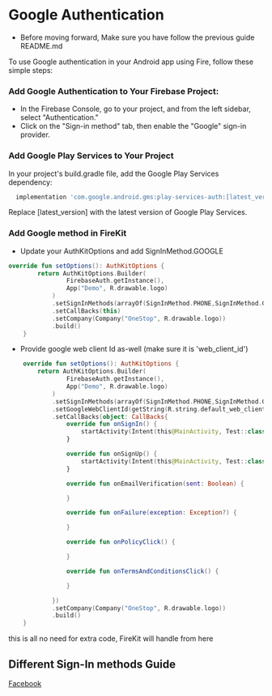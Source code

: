 
# Google Authentication

- Before moving forward, Make sure you have follow the previous guide README.md

To use Google authentication in your Android app using Fire, follow these simple steps:

### Add Google Authentication to Your Firebase Project:

- In the Firebase Console, go to your project, and from the left sidebar, select "Authentication."
- Click on the "Sign-in method" tab, then enable the "Google" sign-in provider.

### Add Google Play Services to Your Project
In your project's build.gradle file, add the Google Play Services dependency:
```gradle
  implementation 'com.google.android.gms:play-services-auth:[latest_version]'

```
Replace [latest_version] with the latest version of Google Play Services.

### Add Google method in FireKit

- Update your AuthKitOptions and add SignInMethod.GOOGLE

```kotlin
override fun setOptions(): AuthKitOptions {
        return AuthKitOptions.Builder(
                FirebaseAuth.getInstance(),
                App("Demo", R.drawable.logo)
            )
            .setSignInMethods(arrayOf(SignInMethod.PHONE,SignInMethod.GOOGLE))
            .setCallBacks(this)
            .setCompany(Company("OneStop", R.drawable.logo))
            .build()
    }


```
- Provide google web client Id as-well (make sure it is 'web_client_id')

```kotlin
    override fun setOptions(): AuthKitOptions {
        return AuthKitOptions.Builder(
                FirebaseAuth.getInstance(),
                App("Demo", R.drawable.logo)
            )
            .setSignInMethods(arrayOf(SignInMethod.PHONE,SignInMethod.GOOGLE))
            .setGoogleWebClientId(getString(R.string.default_web_client_id))
            .setCallBacks(object: CallBacks{
                override fun onSignIn() {
                    startActivity(Intent(this@MainActivity, Test::class.java))
                }

                override fun onSignUp() {
                    startActivity(Intent(this@MainActivity, Test::class.java))
                }

                override fun onEmailVerification(sent: Boolean) {

                }

                override fun onFailure(exception: Exception?) {

                }

                override fun onPolicyClick() {

                }

                override fun onTermsAndConditionsClick() {

                }

            })
            .setCompany(Company("OneStop", R.drawable.logo))
            .build()
    }


```

this is all no need for extra code, FireKit will handle from here
## Different Sign-In methods Guide

[Facebook](https://github.com/Wasi-Ibn-Adam/FireKit/blob/main/FACEBOOK.md)
